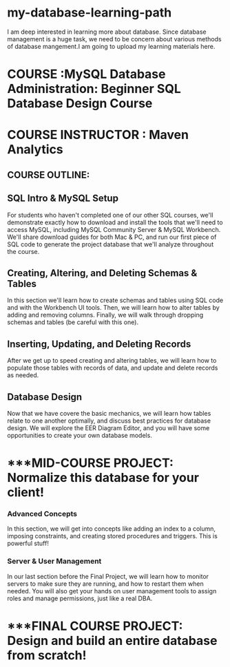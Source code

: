 # my-database-learning-path
I am deep interested in learning more about database. Since database management is a huge task, we need to be concern about various  methods  of  database mangement.I am going to upload my learning materials here.

# COURSE :MySQL Database Administration: Beginner SQL Database Design Course
# COURSE INSTRUCTOR : Maven Analytics

## COURSE  OUTLINE:



## SQL Intro & MySQL Setup

For students who haven't completed one of our other SQL courses, we'll demonstrate exactly how to download and install the tools that we'll need to access MySQL, including MySQL Community Server & MySQL Workbench. We'll share download guides for both Mac & PC, and run our first piece of SQL code to generate the project database that we'll analyze throughout the course.

## Creating, Altering, and Deleting Schemas & Tables

In this section we'll learn how to create schemas and tables using SQL code and with the Workbench UI tools. Then, we will learn how to alter tables by adding and removing columns. Finally, we will walk through dropping schemas and tables (be careful with this one).

## Inserting, Updating, and Deleting Records

After we get up to speed creating and altering tables, we will learn how to populate those tables with records of data, and update and delete records as needed.

## Database Design

Now that we have covere the basic mechanics, we will learn how tables relate to one another optimally, and discuss best practices for database design. We will explore the EER Diagram Editor, and you will have some opportunities to create your own database models.


# ***MID-COURSE PROJECT: Normalize this database for your client! 

### Advanced Concepts
In this section, we will get into concepts like adding an index to a column, imposing constraints, and creating stored procedures and triggers. This is powerful stuff! 

### Server & User Management
In our last section before the Final Project, we will learn how to monitor servers to make sure they are running, and how to restart them when needed. You will also get your hands on user management tools to assign roles and manage permissions, just like a real DBA.

# ***FINAL COURSE PROJECT: Design and build an entire database from scratch! 
